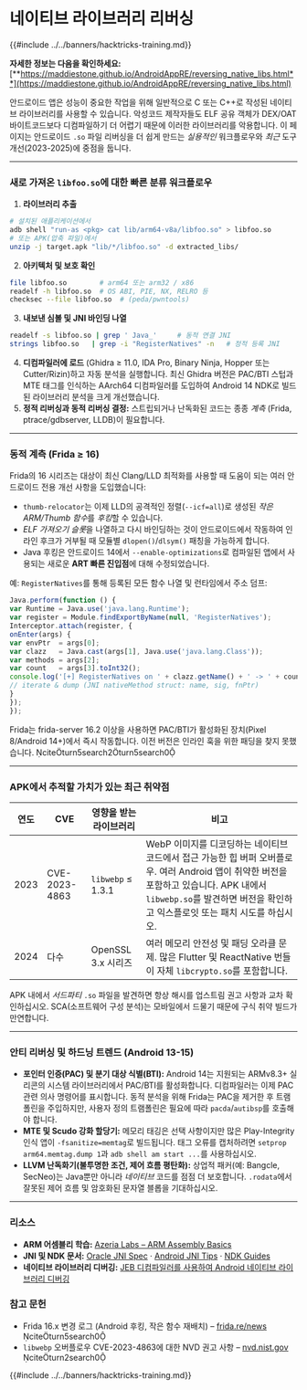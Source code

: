 # 네이티브 라이브러리 리버싱

{{#include ../../banners/hacktricks-training.md}}

**자세한 정보는 다음을 확인하세요:** [**https://maddiestone.github.io/AndroidAppRE/reversing_native_libs.html**](https://maddiestone.github.io/AndroidAppRE/reversing_native_libs.html)

안드로이드 앱은 성능이 중요한 작업을 위해 일반적으로 C 또는 C++로 작성된 네이티브 라이브러리를 사용할 수 있습니다. 악성코드 제작자들도 ELF 공유 객체가 DEX/OAT 바이트코드보다 디컴파일하기 더 어렵기 때문에 이러한 라이브러리를 악용합니다. 이 페이지는 안드로이드 `.so` 파일 리버싱을 더 쉽게 만드는 *실용적인* 워크플로우와 *최근* 도구 개선(2023-2025)에 중점을 둡니다.

---

### 새로 가져온 `libfoo.so`에 대한 빠른 분류 워크플로우

1. **라이브러리 추출**
```bash
# 설치된 애플리케이션에서
adb shell "run-as <pkg> cat lib/arm64-v8a/libfoo.so" > libfoo.so
# 또는 APK(압축 파일)에서
unzip -j target.apk "lib/*/libfoo.so" -d extracted_libs/
```
2. **아키텍처 및 보호 확인**
```bash
file libfoo.so        # arm64 또는 arm32 / x86
readelf -h libfoo.so  # OS ABI, PIE, NX, RELRO 등
checksec --file libfoo.so  # (peda/pwntools)
```
3. **내보낸 심볼 및 JNI 바인딩 나열**
```bash
readelf -s libfoo.so | grep ' Java_'     # 동적 연결 JNI
strings libfoo.so   | grep -i "RegisterNatives" -n   # 정적 등록 JNI
```
4. **디컴파일러에 로드** (Ghidra ≥ 11.0, IDA Pro, Binary Ninja, Hopper 또는 Cutter/Rizin)하고 자동 분석을 실행합니다. 최신 Ghidra 버전은 PAC/BTI 스텁과 MTE 태그를 인식하는 AArch64 디컴파일러를 도입하여 Android 14 NDK로 빌드된 라이브러리 분석을 크게 개선했습니다.
5. **정적 리버싱과 동적 리버싱 결정:** 스트립되거나 난독화된 코드는 종종 *계측* (Frida, ptrace/gdbserver, LLDB)이 필요합니다.

---

### 동적 계측 (Frida ≥ 16)

Frida의 16 시리즈는 대상이 최신 Clang/LLD 최적화를 사용할 때 도움이 되는 여러 안드로이드 전용 개선 사항을 도입했습니다:

* `thumb-relocator`는 이제 LLD의 공격적인 정렬(`--icf=all`)로 생성된 *작은 ARM/Thumb 함수*를 *후킹*할 수 있습니다.
* *ELF 가져오기 슬롯*을 나열하고 다시 바인딩하는 것이 안드로이드에서 작동하여 인라인 후크가 거부될 때 모듈별 `dlopen()`/`dlsym()` 패칭을 가능하게 합니다.
* Java 후킹은 안드로이드 14에서 `--enable-optimizations`로 컴파일된 앱에서 사용되는 새로운 **ART 빠른 진입점**에 대해 수정되었습니다.

예: `RegisterNatives`를 통해 등록된 모든 함수 나열 및 런타임에서 주소 덤프:
```javascript
Java.perform(function () {
var Runtime = Java.use('java.lang.Runtime');
var register = Module.findExportByName(null, 'RegisterNatives');
Interceptor.attach(register, {
onEnter(args) {
var envPtr  = args[0];
var clazz   = Java.cast(args[1], Java.use('java.lang.Class'));
var methods = args[2];
var count   = args[3].toInt32();
console.log('[+] RegisterNatives on ' + clazz.getName() + ' -> ' + count + ' methods');
// iterate & dump (JNI nativeMethod struct: name, sig, fnPtr)
}
});
});
```
Frida는 frida-server 16.2 이상을 사용하면 PAC/BTI가 활성화된 장치(Pixel 8/Android 14+)에서 즉시 작동합니다. 이전 버전은 인라인 훅을 위한 패딩을 찾지 못했습니다.  citeturn5search2turn5search0

---

### APK에서 추적할 가치가 있는 최근 취약점

| 연도 | CVE | 영향을 받는 라이브러리 | 비고 |
|------|-----|------------------|-------|
|2023|CVE-2023-4863|`libwebp` ≤ 1.3.1|WebP 이미지를 디코딩하는 네이티브 코드에서 접근 가능한 힙 버퍼 오버플로우. 여러 Android 앱이 취약한 버전을 포함하고 있습니다. APK 내에서 `libwebp.so`를 발견하면 버전을 확인하고 익스플로잇 또는 패치 시도를 하십시오.| citeturn2search0|
|2024|다수|OpenSSL 3.x 시리즈|여러 메모리 안전성 및 패딩 오라클 문제. 많은 Flutter 및 ReactNative 번들이 자체 `libcrypto.so`를 포함합니다.|

APK 내에서 *서드파티* `.so` 파일을 발견하면 항상 해시를 업스트림 권고 사항과 교차 확인하십시오. SCA(소프트웨어 구성 분석)는 모바일에서 드물기 때문에 구식 취약 빌드가 만연합니다.

---

### 안티 리버싱 및 하드닝 트렌드 (Android 13-15)

* **포인터 인증(PAC) 및 분기 대상 식별(BTI):** Android 14는 지원되는 ARMv8.3+ 실리콘의 시스템 라이브러리에서 PAC/BTI를 활성화합니다. 디컴파일러는 이제 PAC 관련 의사 명령어를 표시합니다. 동적 분석을 위해 Frida는 PAC을 제거한 후 트램폴린을 주입하지만, 사용자 정의 트램폴린은 필요에 따라 `pacda`/`autibsp`를 호출해야 합니다.
* **MTE 및 Scudo 강화 할당기:** 메모리 태깅은 선택 사항이지만 많은 Play-Integrity 인식 앱이 `-fsanitize=memtag`로 빌드됩니다. 태그 오류를 캡처하려면 `setprop arm64.memtag.dump 1`과 `adb shell am start ...`를 사용하십시오.
* **LLVM 난독화기(불투명한 조건, 제어 흐름 평탄화):** 상업적 패커(예: Bangcle, SecNeo)는 Java뿐만 아니라 *네이티브* 코드를 점점 더 보호합니다. `.rodata`에서 잘못된 제어 흐름 및 암호화된 문자열 블롭을 기대하십시오.

---

### 리소스

- **ARM 어셈블리 학습:** [Azeria Labs – ARM Assembly Basics](https://azeria-labs.com/writing-arm-assembly-part-1/)
- **JNI 및 NDK 문서:** [Oracle JNI Spec](https://docs.oracle.com/javase/7/docs/technotes/guides/jni/spec/jniTOC.html) · [Android JNI Tips](https://developer.android.com/training/articles/perf-jni) · [NDK Guides](https://developer.android.com/ndk/guides/)
- **네이티브 라이브러리 디버깅:** [JEB 디컴파일러를 사용하여 Android 네이티브 라이브러리 디버깅](https://medium.com/@shubhamsonani/how-to-debug-android-native-libraries-using-jeb-decompiler-eec681a22cf3)

### 참고 문헌

- Frida 16.x 변경 로그 (Android 후킹, 작은 함수 재배치) – [frida.re/news](https://frida.re/news/)  citeturn5search0
- `libwebp` 오버플로우 CVE-2023-4863에 대한 NVD 권고 사항 – [nvd.nist.gov](https://nvd.nist.gov/vuln/detail/CVE-2023-4863) citeturn2search0

{{#include ../../banners/hacktricks-training.md}}
